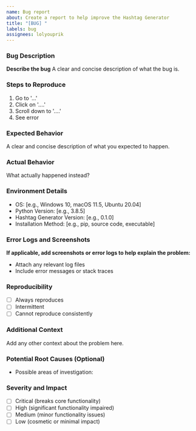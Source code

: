 ```yaml
---
name: Bug report
about: Create a report to help improve the Hashtag Generator
title: "[BUG] "
labels: bug
assignees: lolyouprik
---
```


### Bug Description

**Describe the bug**
A clear and concise description of what the bug is.

### Steps to Reproduce

1. Go to '...'
2. Click on '....'
3. Scroll down to '....'
4. See error

### Expected Behavior

A clear and concise description of what you expected to happen.

### Actual Behavior

What actually happened instead?

### Environment Details

- OS: [e.g., Windows 10, macOS 11.5, Ubuntu 20.04]
- Python Version: [e.g., 3.8.5]
- Hashtag Generator Version: [e.g., 0.1.0]
- Installation Method: [e.g., pip, source code, executable]

### Error Logs and Screenshots

**If applicable, add screenshots or error logs to help explain the problem:**

- Attach any relevant log files
- Include error messages or stack traces

### Reproducibility

- [ ] Always reproduces
- [ ] Intermittent
- [ ] Cannot reproduce consistently

### Additional Context

Add any other context about the problem here.

### Potential Root Causes (Optional)

- Possible areas of investigation:

### Severity and Impact

- [ ] Critical (breaks core functionality)
- [ ] High (significant functionality impaired)
- [ ] Medium (minor functionality issues)
- [ ] Low (cosmetic or minimal impact)
